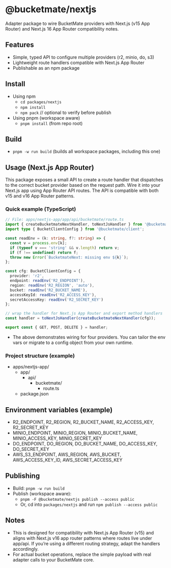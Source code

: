 # @bucketmate/nextjs

Adapter package to wire BucketMate providers with Next.js (v15 App Router) and Next.js 16 App Router compatibility notes.

## Features
- Simple, typed API to configure multiple providers (r2, minio, do, s3)
- Lightweight route handlers compatible with Next.js App Router
- Publishable as an npm package

## Install
- Using npm
  - `cd packages/nextjs`
  - `npm install`
  - `npm pack` // optional to verify before publish
- Using pnpm (workspace aware)
  - `pnpm install` (from repo root)

## Build
- `pnpm -w run build` (builds all workspace packages, including this one)

## Usage (Next.js App Router)
This package exposes a small API to create a route handler that dispatches to the correct bucket provider based on the request path. Wire it into your Next.js app using App Router API routes. The API is compatible with both v15 and v16 App Router patterns.

### Quick example (TypeScript)
```ts
// File: apps/nextjs-app/app/api/bucketmate/route.ts
import { createBucketmateNextHandler, toNextJsHandler } from '@bucketmate/nextjs';
import type { BucketClientConfig } from '@bucketmate/client';

const readEnv = (k: string, f?: string) => {
  const v = process.env[k];
  if (typeof v === 'string' && v.length) return v;
  if (f !== undefined) return f;
  throw new Error(`BucketmateNext: missing env ${k}`);
};

const cfg: BucketClientConfig = {
  provider: 'r2',
  endpoint: readEnv('R2_ENDPOINT'),
  region: readEnv('R2_REGION', 'auto'),
  bucket: readEnv('R2_BUCKET_NAME'),
  accessKeyId: readEnv('R2_ACCESS_KEY'),
  secretAccessKey: readEnv('R2_SECRET_KEY')
};

// wrap the handler for Next.js App Router and export method handlers
const handler = toNextJsHandler(createBucketmateNextHandler(cfg));

export const { GET, POST, DELETE } = handler;
```

- The above demonstrates wiring for four providers. You can tailor the env vars or migrate to a config object from your own runtime.

### Project structure (example)
- apps/nextjs-app/
  - app/
    - api/
      - bucketmate/
        - route.ts
  - package.json

## Environment variables (example)
- R2_ENDPOINT, R2_REGION, R2_BUCKET_NAME, R2_ACCESS_KEY, R2_SECRET_KEY
- MINIO_ENDPOINT, MINIO_REGION, MINIO_BUCKET_NAME, MINIO_ACCESS_KEY, MINIO_SECRET_KEY
- DO_ENDPOINT, DO_REGION, DO_BUCKET_NAME, DO_ACCESS_KEY, DO_SECRET_KEY
- AWS_S3_ENDPOINT, AWS_REGION, AWS_BUCKET, AWS_ACCESS_KEY_ID, AWS_SECRET_ACCESS_KEY

## Publishing
- Build: `pnpm -w run build`
- Publish (workspace aware):
  - `pnpm -F @bucketmate/nextjs publish --access public`
  - Or, cd into `packages/nextjs` and run `npm publish --access public`

## Notes
- This is designed for compatibility with Next.js App Router (v15) and aligns with Next.js v16 app router patterns where routes live under app/api. If you’re using a different routing strategy, adapt the handlers accordingly.
- For actual bucket operations, replace the simple payload with real adapter calls to your BucketMate core.

